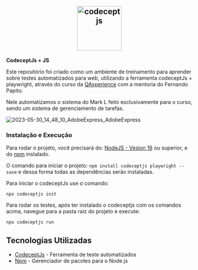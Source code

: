 <h2 align="center">
 <img align="center"  height="120" width="120" src="https://codecept.io/logo.svg"  alt="codeceptjs"> 
</h2>

**CodeceptJs + JS**

Este repositório foi criado como um ambiente de treinamento para aprender sobre testes automatizados para web, utilizando a ferramenta codeceptJs + playwright, através do curso da [QAxperience](https://qaxperience.com/ "QAxperience") com a mentoria do Fernando Papito.

Nele automatizamos o sistema do Mark L feito exclusivamente para o curso, sendo um sistema de gerenciamento de tarefas.

![2023-05-30_14_48_10_AdobeExpress_AdobeExpress](https://github.com/FeBlanco/cypress-qabt-qtruck/assets/43914674/a3bec2a4-7365-4af4-a575-3ee4137c628d)

### Instalação e Execução

Para rodar o projeto, você precisará do:
[NodeJS - Vesion 16](https://nodejs.org/en/download/ "NodeJS -Vesion 16") ou superior, e do [npm](https://docs.npmjs.com/downloading-and-installing-node-js-and-npm "npm") instalado.

O comando para iniciar o projeto: `npm install codeceptjs playwright --save` e dessa forma todas as dependências serão instaladas.

Para iniciar o codeceptJs use o comando:

    npx codeceptjs init

Para rodar os testes, após ter instalado o codeceptjs com os comandos acima, navegue para a pasta raiz do projeto e execute:

    npx codeceptjs run

## Tecnologias Utilizadas

- [CodeceptJs](https://codecept.io/) - Ferramenta de teste automatizados
- [Npm](https://www.npmjs.com/) - Gerenciador de pacotes para o Node.js
